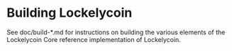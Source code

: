 Building Lockelycoin
================

See doc/build-*.md for instructions on building the various
elements of the Lockelycoin Core reference implementation of Lockelycoin.
